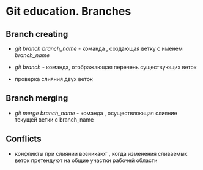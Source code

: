 # Git education. Branches

## Branch creating

* *git branch branch_name* - команда , создающая ветку с именем *branch_name*

* *git branch* - команда, отображающая перечень существующих веток


* проверка слияния двух веток
## Branch merging

* *git merge branch_name* - команда , осуществляющая слияние текущей ветки с branch_name

## Conflicts

* конфликты при слиянии возникают , когда изменения сливаемых веток претендуют на общие участки рабочей области
